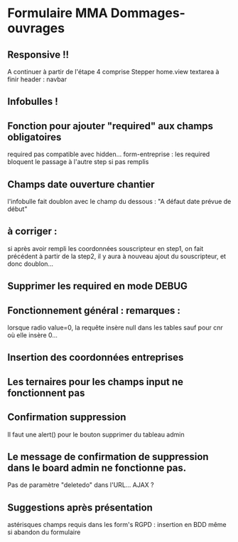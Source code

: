 # Formulaire MMA Dommages-ouvrages

## Responsive !!
A continuer à partir de l'étape 4 comprise
Stepper
home.view textarea à finir
header : navbar

## Infobulles !

## Fonction pour ajouter "required" aux champs obligatoires
required pas compatible avec hidden...
form-entreprise : les required bloquent le passage à l'autre step si pas remplis

## Champs date ouverture chantier
l'infobulle fait doublon avec le champ du dessous : "A défaut date prévue de début"

## à corriger :
si après avoir rempli les coordonnées souscripteur en step1, on fait précédent à partir de la step2, il y aura à nouveau ajout du souscripteur, et donc doublon...

## Supprimer les required en mode DEBUG

## Fonctionnement général : remarques :
lorsque radio value=0, la requête insère null dans les tables sauf pour cnr où elle insère 0...

## Insertion des coordonnées entreprises

## Les ternaires pour les champs input ne fonctionnent pas

## Confirmation suppression
Il faut une alert() pour le bouton supprimer du tableau admin

## Le message de confirmation de suppression dans le board admin ne fonctionne pas.
Pas de paramètre "deletedo" dans l'URL... AJAX ?

## Suggestions après présentation
astérisques champs requis dans les form's
RGPD : insertion en BDD même si abandon du formulaire

